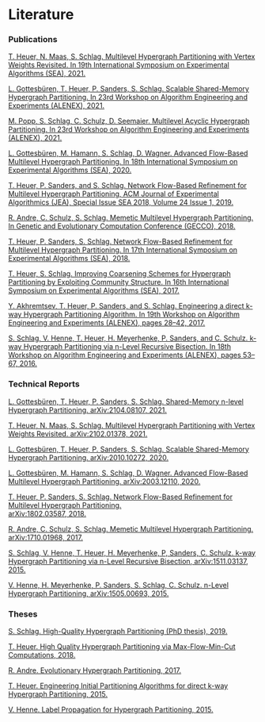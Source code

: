 # Literature

### Publications

[T. Heuer, N. Maas, S. Schlag. Multilevel Hypergraph Partitioning with Vertex Weights Revisited. In 19th International Symposium on Experimental Algorithms (SEA), 2021.](https://sea2021.i3s.unice.fr)

[L. Gottesbüren, T. Heuer, P. Sanders, S. Schlag. Scalable Shared-Memory Hypergraph Partitioning. In 23rd Workshop on Algorithm Engineering and Experiments (ALENEX), 2021.](https://epubs.siam.org/doi/pdf/10.1137/1.9781611976472.2)

[M. Popp, S. Schlag, C. Schulz, D. Seemaier. Multilevel Acyclic Hypergraph Partitioning. In 23rd Workshop on Algorithm Engineering and Experiments (ALENEX), 2021.](https://locus.siam.org/doi/pdf/10.1137/1.9781611976472.1)

[L. Gottesbüren, M. Hamann, S. Schlag, D. Wagner. Advanced Flow-Based Multilevel Hypergraph Partitioning. In 18th International Symposium on Experimental Algorithms (SEA), 2020.](https://drops.dagstuhl.de/opus/volltexte/2020/12085/pdf/LIPIcs-SEA-2020-11.pdf)

[T. Heuer, P. Sanders, and S. Schlag. Network Flow-Based Refinement for Multilevel Hypergraph
Partitioning, ACM Journal of Experimental Algorithmics (JEA), Special Issue SEA 2018, Volume 24 Issue 1, 2019.](https://dl.acm.org/doi/10.1145/3329872)

[R. Andre, C. Schulz, S. Schlag. Memetic Multilevel Hypergraph Partitioning. In Genetic and Evolutionary Computation Conference (GECCO), 2018.](https://dl.acm.org/doi/10.1145/3205455.3205475)

[T. Heuer, P. Sanders, S. Schlag. Network Flow-Based Refinement for Multilevel Hypergraph Partitioning. In 17th International Symposium on Experimental Algorithms (SEA), 2018.](http://drops.dagstuhl.de/opus/volltexte/2018/8936/pdf/LIPIcs-SEA-2018-1.pdf)

[T. Heuer, S. Schlag. Improving Coarsening Schemes for Hypergraph Partitioning by Exploiting Community Structure. In 16th International Symposium on Experimental Algorithms (SEA), 2017.](http://drops.dagstuhl.de/opus/volltexte/2017/7622/pdf/LIPIcs-SEA-2017-21.pdf)

[Y. Akhremtsev, T. Heuer, P. Sanders, and S. Schlag. Engineering a direct k-way Hypergraph Partitioning Algorithm. In 19th Workshop on Algorithm Engineering and Experiments (ALENEX), pages 28–42, 2017.](https://epubs.siam.org/doi/abs/10.1137/1.9781611974768.3?mobileUi=0&)

[S. Schlag, V. Henne, T. Heuer, H. Meyerhenke, P. Sanders, and C. Schulz. k-way Hypergraph Partitioning via n-Level Recursive Bisection. In 18th Workshop on Algorithm Engineering and Experiments (ALENEX), pages 53–67, 2016.](https://epubs.siam.org/doi/abs/10.1137/1.9781611974317.5)

### Technical Reports
[L. Gottesbüren, T. Heuer, P. Sanders, S. Schlag. Shared-Memory n-level Hypergraph Partitioning. arXiv:2104.08107, 2021.](https://arxiv.org/abs/2104.08107)

[T. Heuer, N. Maas, S. Schlag. Multilevel Hypergraph Partitioning with Vertex Weights Revisited. arXiv:2102.01378, 2021.](https://arxiv.org/abs/2102.01378)

[L. Gottesbüren, T. Heuer, P. Sanders, S. Schlag. Scalable Shared-Memory Hypergraph Partitioning. arXiv:2010.10272, 2020.](https://arxiv.org/abs/2010.10272)

[L. Gottesbüren, M. Hamann, S. Schlag, D. Wagner. Advanced Flow-Based Multilevel Hypergraph Partitioning. arXiv:2003.12110, 2020.](https://arxiv.org/abs/2003.12110)

[T. Heuer, P. Sanders, S. Schlag. Network Flow-Based Refinement for Multilevel Hypergraph Partitioning. 	
arXiv:1802.03587, 2018.](https://arxiv.org/abs/1802.03587)

[R. Andre, C. Schulz, S. Schlag. Memetic Multilevel Hypergraph Partitioning. arXiv:1710.01968, 2017.](https://arxiv.org/abs/1710.01968)
	
[S. Schlag, V. Henne, T. Heuer, H. Meyerhenke, P, Sanders, C. Schulz. k-way Hypergraph Partitioning via n-Level Recursive Bisection, arXiv:1511.03137, 2015.](https://arxiv.org/abs/1511.03137)
	
[V. Henne, H. Meyerhenke, P. Sanders, S. Schlag, C. Schulz. n-Level Hypergraph Partitioning, arXiv:1505.00693, 2015.](https://arxiv.org/abs/1505.00693) 

### Theses
[S. Schlag. High-Quality Hypergraph Partitioning (PhD thesis), 2019.](https://publikationen.bibliothek.kit.edu/1000105953)

[T. Heuer. High Quality Hypergraph Partitioning via Max-Flow-Min-Cut Computations, 2018.](https://publikationen.bibliothek.kit.edu/1000083200)

[R. Andre. Evolutionary Hypergraph Partitioning, 2017.](https://algo2.iti.kit.edu/download/bachelorarbeit_robin_andre.pdf)

[T. Heuer. Engineering Initial Partitioning Algorithms for direct k-way Hypergraph Partitioning, 2015.](https://publikationen.bibliothek.kit.edu/1000063446)

[V. Henne. Label Propagation for Hypergraph Partitioning, 2015.](https://publikationen.bibliothek.kit.edu/1000063440)
